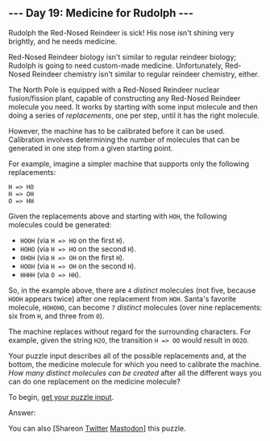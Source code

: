 \--- Day 19: Medicine for Rudolph ---
----------

Rudolph the Red-Nosed Reindeer is sick! His nose isn't shining very brightly, and he needs medicine.

Red-Nosed Reindeer biology isn't similar to regular reindeer biology; Rudolph is going to need custom-made medicine. Unfortunately, Red-Nosed Reindeer chemistry isn't similar to regular reindeer chemistry, either.

The North Pole is equipped with a Red-Nosed Reindeer nuclear fusion/fission plant, capable of constructing any Red-Nosed Reindeer molecule you need. It works by starting with some input molecule and then doing a series of *replacements*, one per step, until it has the right molecule.

However, the machine has to be calibrated before it can be used. Calibration involves determining the number of molecules that can be generated in one step from a given starting point.

For example, imagine a simpler machine that supports only the following replacements:

```
H => HO
H => OH
O => HH

```

Given the replacements above and starting with `HOH`, the following molecules could be generated:

* `HOOH` (via `H => HO` on the first `H`).
* `HOHO` (via `H => HO` on the second `H`).
* `OHOH` (via `H => OH` on the first `H`).
* `HOOH` (via `H => OH` on the second `H`).
* `HHHH` (via `O => HH`).

So, in the example above, there are `4` *distinct* molecules (not five, because `HOOH` appears twice) after one replacement from `HOH`. Santa's favorite molecule, `HOHOHO`, can become `7` *distinct* molecules (over nine replacements: six from `H`, and three from `O`).

The machine replaces without regard for the surrounding characters. For example, given the string `H2O`, the transition `H => OO` would result in `OO2O`.

Your puzzle input describes all of the possible replacements and, at the bottom, the medicine molecule for which you need to calibrate the machine. *How many distinct molecules can be created* after all the different ways you can do one replacement on the medicine molecule?

To begin, [get your puzzle input](19/input).

Answer:

You can also [Shareon [Twitter](https://twitter.com/intent/tweet?text=%22Medicine+for+Rudolph%22+%2D+Day+19+%2D+Advent+of+Code+2015&url=https%3A%2F%2Fadventofcode%2Ecom%2F2015%2Fday%2F19&related=ericwastl&hashtags=AdventOfCode) [Mastodon](javascript:void(0);)] this puzzle.